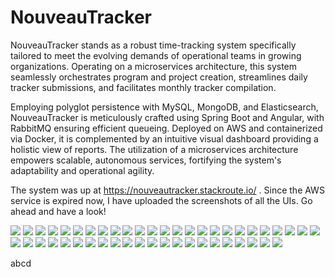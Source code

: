 # NouveauTracker
NouveauTracker stands as a robust time-tracking system specifically tailored to meet the evolving demands of operational teams in growing organizations. Operating on a microservices architecture, this system seamlessly orchestrates program and project creation, streamlines daily tracker submissions, and facilitates monthly tracker compilation.

Employing polyglot persistence with MySQL, MongoDB, and Elasticsearch, NouveauTracker is meticulously crafted using Spring Boot and Angular, with RabbitMQ ensuring efficient queueing. Deployed on AWS and containerized via Docker, it is complemented by an intuitive visual dashboard providing a holistic view of reports. The utilization of a microservices architecture empowers scalable, autonomous services, fortifying the system's adaptability and operational agility.

The system was up at https://nouveautracker.stackroute.io/ . Since the AWS service is expired now, I have uploaded the screenshots of all the UIs. Go ahead and have a look!

![](view-screenshots/1.png)
![](view-screenshots/2.png)
![](view-screenshots/3.png)
![](view-screenshots/4.png)
![](view-screenshots/5.png)
![](view-screenshots/6.png)
![](view-screenshots/7.png)
![](view-screenshots/8.png)
![](view-screenshots/9.png)
![](view-screenshots/10.png)
![](view-screenshots/11.png)
![](view-screenshots/12.png)
![](view-screenshots/13.png)
![](view-screenshots/14.png)
![](view-screenshots/15.png)
![](view-screenshots/16.png)
![](view-screenshots/17.png)
![](view-screenshots/18.png)
![](view-screenshots/19.png)
![](view-screenshots/20.png)
![](view-screenshots/21.png)
![](view-screenshots/22.png)
![](view-screenshots/23.png)
![](view-screenshots/24.png)
![](view-screenshots/25.png)
![](view-screenshots/26.png)
![](view-screenshots/27.png)
![](view-screenshots/28.png)
![](view-screenshots/29.png)
![](view-screenshots/30.png)
![](view-screenshots/31.png)
![](view-screenshots/32.png)
![](view-screenshots/33.png)
![](view-screenshots/34.png)
![](view-screenshots/35.png)
![](view-screenshots/36.png)
![](view-screenshots/37.png)
![](view-screenshots/38.png)
![](view-screenshots/39.png)
![](view-screenshots/40.png)
![](view-screenshots/41.png)
![](view-screenshots/42.png)
![](view-screenshots/43.png)
![](view-screenshots/44.png)
![](view-screenshots/45.png)
![](view-screenshots/46.png)
![](view-screenshots/47.png)

abcd

